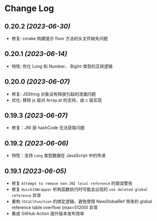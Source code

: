 # Change Log

## 0.20.2 *(2023-06-30)*
- 修复: cmake 构建提示 floor 方法的头文件缺失问题

## 0.20.1 *(2023-06-14)*
- 特性: 优化 Long 和 Number、 BigInt 类型的互转逻辑

## 0.20.0 *(2023-06-07)*
- 修复: JSString 对象没有释放引起的泄漏问题
- 优化: 移除 js 层对 Array.at 的支持，由 c 层实现

## 0.19.3 *(2023-06-07)*

- 修复：JNI 层 hashCode 无法获取问题

## 0.19.2 *(2023-06-06)*

- 特性：支持 `Long` 类型数据在 JavaScript 中的传递

## 0.19.1 *(2023-06-05)*

- 修复 `Attempt to remove non-JNI local reference` 的错误警告
- 修复 `QuickJSWrapper` 析构函数执行时可能会出现的 `use deleted global reference` 异常
- 重构 `JSCallFunction` 的绑定逻辑，避免使用 NewGlobalRef 带来的 global reference table overflow (max=51200) 异常
- 集成 GitHub Action 提升版本发布效率
